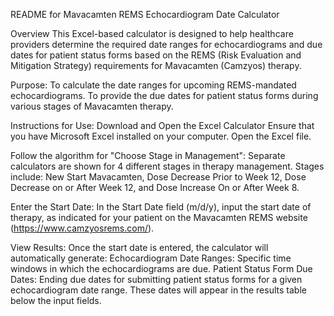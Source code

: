 README for Mavacamten REMS Echocardiogram Date Calculator

Overview
This Excel-based calculator is designed to help healthcare providers determine the required date ranges for echocardiograms and due dates for patient status forms based on the REMS (Risk Evaluation and Mitigation Strategy) requirements for Mavacamten (Camzyos) therapy.

Purpose:
To calculate the date ranges for upcoming REMS-mandated echocardiograms.
To provide the due dates for patient status forms during various stages of Mavacamten therapy.

Instructions for Use:
Download and Open the Excel Calculator
Ensure that you have Microsoft Excel installed on your computer.
Open the Excel file.

Follow the algorithm for "Choose Stage in Management":
Separate calculators are shown for 4 different stages in therapy management. Stages include:
New Start Mavacamten, Dose Decrease Prior to Week 12, Dose Decrease on or After Week 12, and Dose Increase On or After Week 8.

Enter the Start Date:
In the Start Date field (m/d/y), input the start date of therapy, as indicated for your patient on the Mavacamten REMS website (https://www.camzyosrems.com/). 

View Results:
Once the start date is entered, the calculator will automatically generate:
Echocardiogram Date Ranges: Specific time windows in which the echocardiograms are due.
Patient Status Form Due Dates: Ending due dates for submitting patient status forms for a given echocardiogram date range.
These dates will appear in the results table below the input fields.
